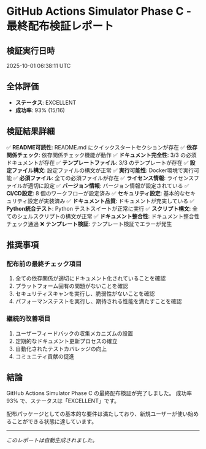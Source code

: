 # GitHub Actions Simulator Phase C - 最終配布検証レポート

## 検証実行日時
2025-10-01 06:38:11 UTC

## 全体評価
- **ステータス**: EXCELLENT
- **成功率**: 93% (15/16)

## 検証結果詳細

✅ **README可読性**: README.md にクイックスタートセクションが存在
✅ **依存関係チェック**: 依存関係チェック機能が動作
✅ **ドキュメント完全性**: 3/3 の必須ドキュメントが存在
✅ **テンプレートファイル**: 3/3 のテンプレートが存在
✅ **設定ファイル構文**: 設定ファイルの構文が正常
✅ **実行可能性**: Docker環境で実行可能
✅ **必須ファイル**: 全ての必須ファイルが存在
✅ **ライセンス情報**: ライセンスファイルが適切に設定
✅ **バージョン情報**: バージョン情報が設定されている
✅ **CI/CD設定**: 8 個のワークフローが設定済み
✅ **セキュリティ設定**: 基本的なセキュリティ設定が実装済み
✅ **ドキュメント品質**: ドキュメントが充実している
✅ **Python統合テスト**: Python テストスイートが正常に実行
✅ **スクリプト構文**: 全てのシェルスクリプトの構文が正常
✅ **ドキュメント整合性**: ドキュメント整合性チェック通過
❌ **テンプレート検証**: テンプレート検証でエラーが発生

## 推奨事項

### 配布前の最終チェック項目
1. 全ての依存関係が適切にドキュメント化されていることを確認
2. プラットフォーム固有の問題がないことを確認
3. セキュリティスキャンを実行し、脆弱性がないことを確認
4. パフォーマンステストを実行し、期待される性能を満たすことを確認

### 継続的改善項目
1. ユーザーフィードバックの収集メカニズムの設置
2. 定期的なドキュメント更新プロセスの確立
3. 自動化されたテストカバレッジの向上
4. コミュニティ貢献の促進

## 結論
GitHub Actions Simulator Phase C の最終配布検証が完了しました。
成功率 93% で、ステータスは「EXCELLENT」です。

配布パッケージとしての基本的な要件は満たしており、新規ユーザーが使い始めることができる状態に達しています。

---
*このレポートは自動生成されました。*
